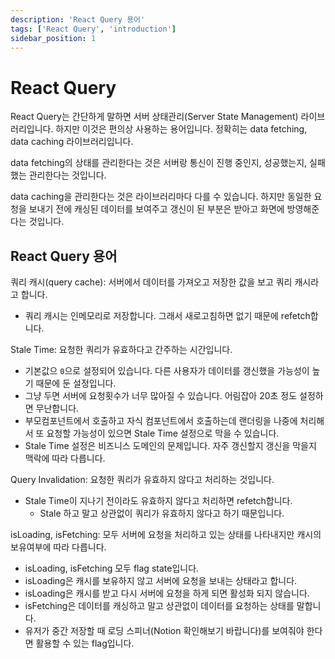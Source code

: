 ```yaml
---
description: 'React Query 용어'
tags: ['React Query', 'introduction']
sidebar_position: 1
---
```


# React Query

React Query는 간단하게 말하면 서버 상태관리(Server State Management) 라이브러리입니다. 하지만 이것은 편의상 사용하는 용어입니다. 정확히는 data fetching, data caching 라이브러리입니다.

data fetching의 상태를 관리한다는 것은 서버랑 통신이 진행 중인지, 성공했는지, 실패했는 관리한다는 것입니다.

data caching을 관리한다는 것은 라이브러리마다 다를 수 있습니다. 하지만 동일한 요청을 보내기 전에 캐싱된 데이터를 보여주고 갱신이 된 부분은 받아고 화면에 방영해준다는 것입니다.

## React Query 용어

쿼리 캐시(query cache): 서버에서 데이터를 가져오고 저장한 값을 보고 쿼리 캐시라고 합니다.

- 쿼리 캐시는 인메모리로 저장합니다. 그래서 새로고침하면 없기 때문에 refetch합니다.

Stale Time: 요청한 쿼리가 유효하다고 간주하는 시간입니다.

- 기본값으 `0`으로 설정되어 있습니다. 다른 사용자가 데이터를 갱신했을 가능성이 높기 때문에 둔 설정입니다.
- 그냥 두면 서버에 요청횟수가 너무 많아질 수 있습니다. 어림잡아 20초 정도 설정하면 무난합니다. <!-- tkdodo의 권고입니다. -->
- 부모컴포넌트에서 호출하고 자식 컴포넌트에서 호출하는데 랜더링을 나중에 처리해서 또 요청할 가능성이 있으면 Stale Time 설정으로 막을 수 있습니다.
- Stale Time 설정은 비즈니스 도메인의 문제입니다. 자주 갱신할지 갱신을 막을지 맥락에 따라 다릅니다.

Query Invalidation: 요청한 쿼리가 유효하지 않다고 처리하는 것입니다.

- Stale Time이 지나기 전이라도 유효하지 않다고 처리하면 refetch합니다.
  - Stale 하고 말고 상관없이 쿼리가 유효하지 않다고 하기 때문입니다.

isLoading, isFetching: 모두 서버에 요청을 처리하고 있는 상태를 나타내지만 캐시의 보유여부에 따라 다릅니다.

- isLoading, isFetching 모두 flag state입니다.
- isLoading은 캐시를 보유하지 않고 서버에 요청을 보내는 상태라고 합니다.
- isLoading은 캐시를 받고 다시 서버에 요청을 하게 되면 활성화 되지 않습니다.
- isFetching은 데이터를 캐싱하고 말고 상관없이 데이터를 요청하는 상태를 말합니다.
- 유저가 중간 저장할 때 로딩 스피너(Notion 확인해보기 바랍니다)를 보여줘야 한다면 활용할 수 있는 flag입니다.
